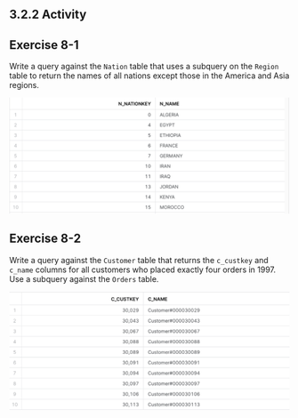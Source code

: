 ## 3.2.2 Activity



## Exercise 8-1

Write a query against the `Nation` table that uses a subquery on the `Region` table to return the names of all nations except those in the America and Asia regions.

![image-20231017165336158](images/image-20231017165336158.png)



## Exercise 8-2

Write a query against the `Customer` table that returns the `c_custkey` and `c_name` columns for all customers who placed exactly four orders in 1997. Use a subquery against the `Orders` table.

![image-20231017165735216](images/image-20231017165735216.png)

